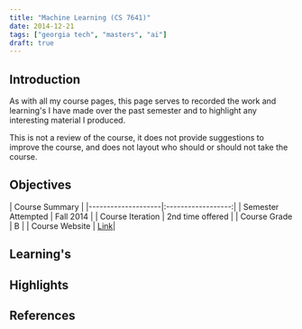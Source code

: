 ```yaml
---
title: "Machine Learning (CS 7641)"
date: 2014-12-21
tags: ["georgia tech", "masters", "ai"]
draft: true
---
```


## Introduction

As with all my course pages, this page serves to recorded the work and learning's I have made over the past semester and to highlight any interesting material I produced.

This is not a review of the course, it does not provide suggestions to improve the course, and does not layout who should or should not take the course.

## Objectives

| Course Summary |
|--------------------|:------------------:|
| Semester Attempted | Fall 2014 |
| Course Iteration   | 2nd time offered |
| Course Grade       | B |
| Course Website     | [Link](http://www.omscs.gatech.edu/cs-7641-machine-learning/)|

## Learning's

## Highlights

## References
